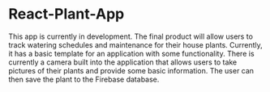 # React-Plant-App
This app is currently in development. The final product will allow users to track watering schedules and maintenance for their house plants. Currently, it has a basic template for an application with some functionality. There is currently a camera built into the application that allows users to take pictures of their plants and provide some basic information. The user can then save the plant to the Firebase database.
